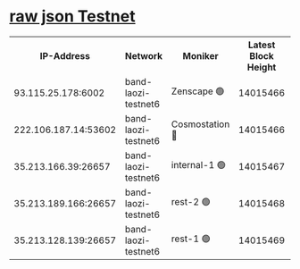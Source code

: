 
[raw json Testnet](https://rpc-check.bandt.stavr.tech/bandt/rpcbandt_result.json)
=

<table><tr><th>IP-Address</th><th>Network</th><th>Moniker</th><th>Latest Block Height</th><th>Earliest Block Height</th><th>Catching Up</th><th>Tx Index</th><th>Voting Power</th><th>Scan Time</th></tr><tr><td>93.115.25.178:6002</td><td>band-laozi-testnet6</td><td>Zenscape 🟢</td><td>14015466</td><td>12460001</td><td>False</td><td>on</td><td>0</td><td>2023-12-19T11:32:41.558523989UTC</td></tr><tr><td>222.106.187.14:53602</td><td>band-laozi-testnet6</td><td>Cosmostation 🔴</td><td>14015466</td><td>13177501</td><td>False</td><td>on</td><td>2203223</td><td>2023-12-19T11:32:43.372415140UTC</td></tr><tr><td>35.213.166.39:26657</td><td>band-laozi-testnet6</td><td>internal-1 🟢</td><td>14015467</td><td>13915467</td><td>False</td><td>on</td><td>0</td><td>2023-12-19T11:32:44.595587730UTC</td></tr><tr><td>35.213.189.166:26657</td><td>band-laozi-testnet6</td><td>rest-2 🟢</td><td>14015468</td><td>13915468</td><td>False</td><td>on</td><td>0</td><td>2023-12-19T11:32:45.818582209UTC</td></tr><tr><td>35.213.128.139:26657</td><td>band-laozi-testnet6</td><td>rest-1 🟢</td><td>14015469</td><td>13915469</td><td>False</td><td>on</td><td>0</td><td>2023-12-19T11:32:49.071977047UTC</td></tr></table>
